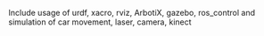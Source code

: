 Include usage of urdf, xacro, rviz, ArbotiX, gazebo, ros_control and simulation of car movement, laser, camera, kinect


